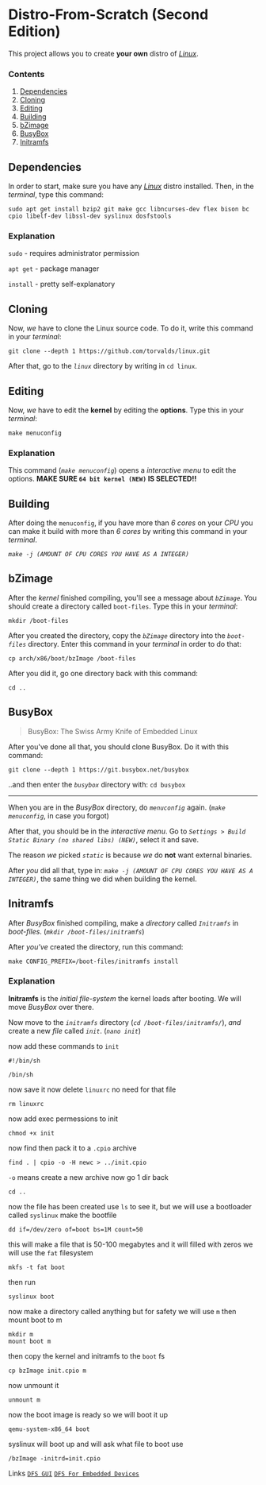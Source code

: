 # Distro-From-Scratch (Second Edition)
This project allows you to create **your own** distro of *[Linux](https://www.linux.org/)*.

### Contents
1. [Dependencies](#dependencies)
2. [Cloning](#cloning)
3. [Editing](#editing)
4. [Building](#building)
5. [bZimage](#bzimage)
6. [BusyBox](#busybox)
7. [Initramfs](#initramfs)

## Dependencies
In order to start, make sure you have any *[Linux](https://www.linux.org/)* distro installed. Then, in the *terminal*, type this command:
```
sudo apt get install bzip2 git make gcc libncurses-dev flex bison bc cpio libelf-dev libssl-dev syslinux dosfstools
```

### Explanation
`sudo` - requires administrator permission

`apt get` - package manager

`install` - pretty self-explanatory


## Cloning
Now, *we* have to clone the Linux source code. To do it, write this command in your *terminal*:
```
git clone --depth 1 https://github.com/torvalds/linux.git
```
After that, go to the *`linux`* directory by writing in `cd linux`.

## Editing
Now, *we* have to edit the **kernel** by editing the **options**. Type this in your *terminal*:
```
make menuconfig
```

### Explanation
This command (*`make menuconfig`*) opens a *interactive menu* to edit the options. **MAKE SURE `64 bit kernel (NEW)` IS SELECTED!!**

## Building

After doing the `menuconfig`, if you have more than *6 cores* on your *CPU* you can make it build with more than *6 cores* by writing this command in your *terminal*.

*`make -j (AMOUNT OF CPU CORES YOU HAVE AS A INTEGER)`*

## bZimage

After the *kernel* finished compiling, you'll see a message about *`bZimage`*. You should create a directory called `boot-files`. Type this in your *terminal*:

`mkdir /boot-files`

After you created the directory, copy the *`bZimage`* directory into the *`boot-files`* directory. Enter this command in your *terminal* in order to do that:

`cp arch/x86/boot/bzImage /boot-files`

After you did it, go one directory back with this command:

`cd ..`

## BusyBox
> BusyBox: The Swiss Army Knife of Embedded Linux

After you've done all that, you should clone BusyBox. Do it with this command:

`git clone --depth 1 https://git.busybox.net/busybox`

..and then enter the *`busybox`* directory with: `cd busybox`

----

When you are in the *BusyBox* directory, do *`menuconfig`* again. (*`make menuconfig`*, in case you forgot)

After that, you should be in the *interactive menu*. Go to *`Settings > Build Static Binary (no shared libs) (NEW)`*, select it and save.

The reason *we* picked *`static`* is because *we* do **not** want external binaries.

After *you* did all that, type in: *`make -j (AMOUNT OF CPU CORES YOU HAVE AS A INTEGER)`*, the same thing we did when building the kernel.

## Initramfs

After *BusyBox* finished compiling, make a *directory* called *`Initramfs`* in *boot-files*. (*`mkdir /boot-files/initramfs`*)

After *you've* created the directory, run this command:

`make CONFIG_PREFIX=/boot-files/initramfs install`

### Explanation

**Initramfs** is the *initial file-system* the kernel loads after booting. We will move *BusyBox* over there.

Now move to the *`initramfs`* directory (*`cd /boot-files/initramfs/`*), *and* create a new *file* called *`init`*. (*`nano init`*)

now add these commands to `init`
```
#!/bin/sh

/bin/sh
```
now save it
now delete `linuxrc` no need for that file
```
rm linuxrc
```
now add exec permessions to init
```
chmod +x init
```
now find then pack it to a `.cpio` archive
```
find . | cpio -o -H newc > ../init.cpio
```
`-o` means create a new archive now go 1 dir back
```
cd ..
```
now the file has been created use `ls` to see it, but we will use a bootloader called `syslinux` 
make the bootfile
```
dd if=/dev/zero of=boot bs=1M count=50
```
this will make a file that is 50-100 megabytes and it will filled with zeros
we will use the `fat` filesystem
```
mkfs -t fat boot 
```
then run
```
syslinux boot
```
now make a directory called anything but for safety we will use `m` then mount boot to m
```
mkdir m
mount boot m
```
then copy the kernel and initramfs to the `boot` fs
```
cp bzImage init.cpio m
```
now unmount it
```
unmount m
```
now the boot image is ready so we will boot it up
```
qemu-system-x86_64 boot
```
syslinux will boot up and will ask what file to boot use 
```
/bzImage -initrd=init.cpio
```

Links
[`DFS GUI`](https://github.com/GuestSneezeOSDev/DFS/tree/main/GUI)
[`DFS For Embedded Devices`](https://github.com/GuestSneezeOSDev/DFS/tree/main/embedded)
